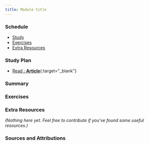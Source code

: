 ```yaml
---
title: Module title
---
```


### Schedule

  - [Study](#study-plan-NN)
  - [Exercises](#exercises-NN)
  - [Extra Resources](#extra-resources-NN)

### Study Plan

  <!-- WDX:META:PROGRESS:task=Complete the exercise 'TITLE'|user_folder=position_skills -->
  <!-- WDX:META:TESTS:name=Test Exercise: 'Test your skills: Positioning'|type=exist|user_folder=position_skills|files=position1-download.html,position2-download.html -->
  - [Read : **Article**](URL){:target="_blank"}

### Summary

### Exercises

### Extra Resources

  _(Nothing here yet. Feel free to contribute if you've found some useful resources.)_

### Sources and Attributions